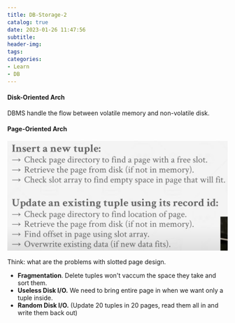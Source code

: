 ```yaml
---
title: DB-Storage-2
catalog: true
date: 2023-01-26 11:47:56
subtitle:
header-img:
tags:
categories:
- Learn
- DB
---
```


#### Disk-Oriented Arch

DBMS handle the flow between volatile memory and non-volatile disk. 

#### Page-Oriented Arch

![image-20230126115026955](./DB-Storage-2/image-20230126115026955.png)



Think: what are the problems with slotted page design. 

- **Fragmentation**. Delete tuples won't vaccum the space they take and sort them. 
- **Useless Disk I/O.** We need to bring entire page in when we want only a tuple inside. 
- **Random Disk I/O.**  (Update 20 tuples in 20 pages, read them all in and write them back out)

